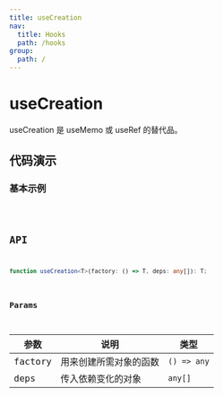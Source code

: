 ```yaml
---
title: useCreation
nav:
  title: Hooks
  path: /hooks
group:
  path: /
---
```


# useCreation

useCreation 是 useMemo 或 useRef 的替代品。

## 代码演示

### 基本示例

<code src="./demo/demo01.tsx" />

## API

```ts
function useCreation<T>(factory: () => T, deps: any[]): T;
```

### Params

|参数|说明|类型|
|---|---|---|
|factory|用来创建所需对象的函数|`() => any`|
|deps|传入依赖变化的对象|`any[]`|
